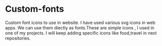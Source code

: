 # Custom-fonts
Custom font icons to use in website.
 I have used various svg icons in web apps. We can use them diectly as fonts.These are simple icons , I used in one of my projects.
 I will keep adding specific icons like food,travel in next repositories.
